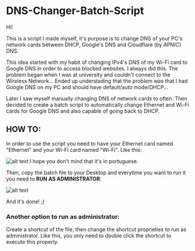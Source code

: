 # DNS-Changer-Batch-Script

Hi!

This is a script I made myself, it's purpose is to change DNS of your PC's network cards between DHCP, Google's DNS and Cloudflare (by APNIC) DNS.

This idea started with my habit of changing IPv4's DNS of my Wi-Fi card to Google DNS in order to access blocked websites. I always did this. The problem began when I was at university and couldn't connect to the Wireless Network... Ended up understading that the problem was that I had Google DNS on my PC and should have default/auto mode/DHCP...

Later I saw myself manually changing DNS of network cards to often. Then decided to create a batch script to automatically change Ethernet and Wi-Fi cards for Google DNS and also capable of going back to DHCP.

## HOW TO:

In order to use the script you need to have your Ethernet card named "Ethernet" and your Wi-Fi card named "Wi-Fi". Like this:

![alt text](https://image.prntscr.com/image/Cgq9l9v3SPGSzIc8aWdEtg.png)
I hope you don't mind that it's in portuguese.

Then, copy the batch file to your Desktop and everytime you want to run it you need to **RUN AS ADMINISTRATOR**:

![alt text](https://image.prntscr.com/image/-0lLgq6DTLyRsOSconfJIg.png)

And it's done! ;)

### Another option to run as administrator:
Create a shortcut of the file, then change the shortcut proprieties to run as administrator. Like this, you only need to double click the shortcut to execute this properly.
